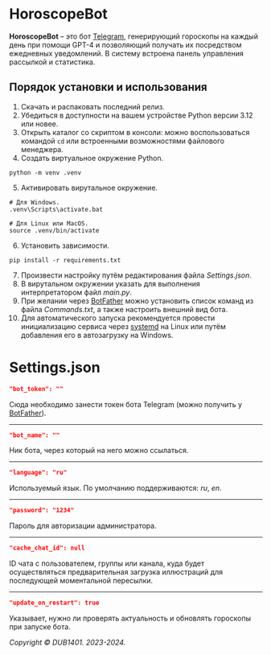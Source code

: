 # HoroscopeBot
**HoroscopeBot** – это бот [Telegram](https://telegram.org/), генерирующий гороскопы на каждый день при помощи GPT-4 и позволяющий получать их посредством ежедневных уведомлений. В систему встроена панель управления рассылкой и статистика.

## Порядок установки и использования
1. Скачать и распаковать последний релиз.
2. Убедиться в доступности на вашем устройстве Python версии 3.12 или новее.
3. Открыть каталог со скриптом в консоли: можно воспользоваться командой `cd` или встроенными возможностями файлового менеджера.
4. Создать виртуальное окружение Python.
```
python -m venv .venv
```
5. Активировать вирутальное окружение. 
```Shell
# Для Windows.
.venv\Scripts\activate.bat

# Для Linux или MacOS.
source .venv/bin/activate
```
6. Установить зависимости.
```
pip install -r requirements.txt
```
7. Произвести настройку путём редактирования файла _Settings.json_.
8. В вирутальном окружении указать для выполнения интерпретатором файл _main.py_.
9. При желании через [BotFather](https://t.me/BotFather) можно установить список команд из файла _Commands.txt_, а также настроить внешний вид бота.
10. Для автоматического запуска рекомендуется провести инициализацию сервиса через [systemd](systemd/README.md) на Linux или путём добавления его в автозагрузку на Windows.

# Settings.json
```JSON
"bot_token": ""
```
Сюда необходимо занести токен бота Telegram (можно получить у [BotFather](https://t.me/BotFather)).
___
```JSON
"bot_name": ""
```
Ник бота, через который на него можно ссылаться.
___
```JSON
"language": "ru"
```
Используемый язык. По умолчанию поддерживаются: _ru_, _en_.
___
```JSON
"password": "1234"
```
Пароль для авторизации администратора.
___
```JSON
"cache_chat_id": null
```
ID чата с пользователем, группы или канала, куда будет осуществляться предварительная загрузка иллюстраций для последующей моментальной пересылки.
___
```JSON
"update_on_restart": true
```
Указывает, нужно ли проверять актуальность и обновлять гороскопы при запуске бота.

_Copyright © DUB1401. 2023-2024._
